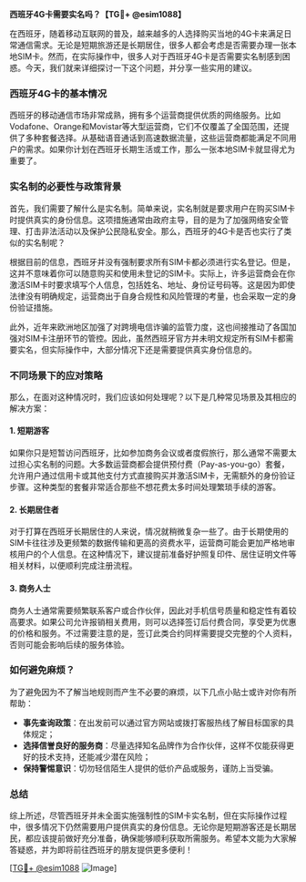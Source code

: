 **西班牙4G卡需要实名吗？【TG💪+ @esim1088】**

在西班牙，随着移动互联网的普及，越来越多的人选择购买当地的4G卡来满足日常通信需求。无论是短期旅游还是长期居住，很多人都会考虑是否需要办理一张本地SIM卡。然而，在实际操作中，很多人对于西班牙4G卡是否需要实名制感到困惑。今天，我们就来详细探讨一下这个问题，并分享一些实用的建议。

### 西班牙4G卡的基本情况

西班牙的移动通信市场非常成熟，拥有多个运营商提供优质的网络服务。比如Vodafone、Orange和Movistar等大型运营商，它们不仅覆盖了全国范围，还提供了多种套餐选择。从基础语音通话到高速数据流量，这些运营商都能满足不同用户的需求。如果你计划在西班牙长期生活或工作，那么一张本地SIM卡就显得尤为重要了。

### 实名制的必要性与政策背景

首先，我们需要了解什么是实名制。简单来说，实名制就是要求用户在购买SIM卡时提供真实的身份信息。这项措施通常由政府主导，目的是为了加强网络安全管理、打击非法活动以及保护公民隐私安全。那么，西班牙的4G卡是否也实行了类似的实名制呢？

根据目前的信息，西班牙并没有强制要求所有SIM卡都必须进行实名登记。但是，这并不意味着你可以随意购买和使用未登记的SIM卡。实际上，许多运营商会在你激活SIM卡时要求填写个人信息，包括姓名、地址、身份证号码等。这是因为即使法律没有明确规定，运营商出于自身合规性和风险管理的考量，也会采取一定的身份验证措施。

此外，近年来欧洲地区加强了对跨境电信诈骗的监管力度，这也间接推动了各国加强对SIM卡注册环节的管控。因此，虽然西班牙官方并未明文规定所有SIM卡都需要实名，但实际操作中，大部分情况下还是需要提供真实身份信息的。

### 不同场景下的应对策略

那么，在面对这种情况时，我们应该如何处理呢？以下是几种常见场景及其相应的解决方案：

#### 1. 短期游客
如果你只是短暂访问西班牙，比如参加商务会议或者度假旅行，那么通常不需要太过担心实名制的问题。大多数运营商都会提供预付费（Pay-as-you-go）套餐，允许用户通过信用卡或其他支付方式直接购买并激活SIM卡，无需额外的身份验证步骤。这种类型的套餐非常适合那些不想花费太多时间处理繁琐手续的游客。

#### 2. 长期居住者
对于打算在西班牙长期居住的人来说，情况就稍微复杂一些了。由于长期使用的SIM卡往往涉及更频繁的数据传输和更高的资费水平，运营商可能会更加严格地审核用户的个人信息。在这种情况下，建议提前准备好护照复印件、居住证明文件等相关材料，以便顺利完成注册流程。

#### 3. 商务人士
商务人士通常需要频繁联系客户或合作伙伴，因此对手机信号质量和稳定性有着较高要求。如果公司允许报销相关费用，则可以选择签订后付费合同，享受更为优惠的价格和服务。不过需要注意的是，签订此类合约同样需要提交完整的个人资料，否则可能会影响后续的服务体验。

### 如何避免麻烦？

为了避免因为不了解当地规则而产生不必要的麻烦，以下几点小贴士或许对你有所帮助：

- **事先查询政策**：在出发前可以通过官方网站或拨打客服热线了解目标国家的具体规定；
- **选择信誉良好的服务商**：尽量选择知名品牌作为合作伙伴，这样不仅能获得更好的技术支持，还能减少潜在风险；
- **保持警惕意识**：切勿轻信陌生人提供的低价产品或服务，谨防上当受骗。

### 总结

综上所述，尽管西班牙并未全面实施强制性的SIM卡实名制，但在实际操作过程中，很多情况下仍然需要用户提供真实的身份信息。无论你是短期游客还是长期居民，都应该提前做好充分准备，确保能够顺利获取所需服务。希望本文能为大家解答疑惑，并为即将前往西班牙的朋友提供更多便利！

[[TG💪+ @esim1088](https://t.me/s/esim1088) ![Image](https://i.postimg.cc/4NQfJmqS/Snipaste-2025-05-13-00-14-12.png)]